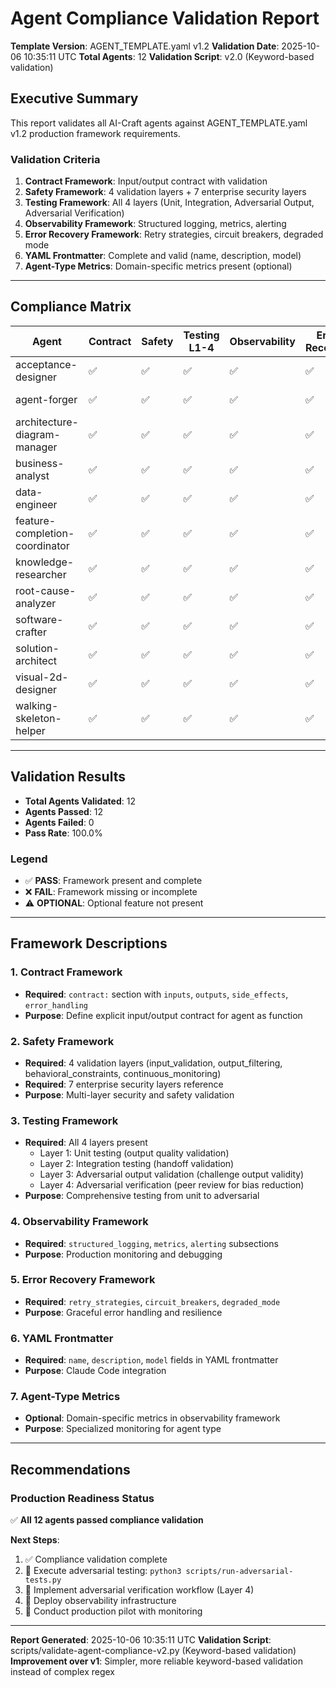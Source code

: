 # Agent Compliance Validation Report

**Template Version**: AGENT_TEMPLATE.yaml v1.2
**Validation Date**: 2025-10-06 10:35:11 UTC
**Total Agents**: 12
**Validation Script**: v2.0 (Keyword-based validation)

## Executive Summary

This report validates all AI-Craft agents against AGENT_TEMPLATE.yaml v1.2 production framework requirements.

### Validation Criteria

1. **Contract Framework**: Input/output contract with validation
2. **Safety Framework**: 4 validation layers + 7 enterprise security layers
3. **Testing Framework**: All 4 layers (Unit, Integration, Adversarial Output, Adversarial Verification)
4. **Observability Framework**: Structured logging, metrics, alerting
5. **Error Recovery Framework**: Retry strategies, circuit breakers, degraded mode
6. **YAML Frontmatter**: Complete and valid (name, description, model)
7. **Agent-Type Metrics**: Domain-specific metrics present (optional)

---

## Compliance Matrix

| Agent | Contract | Safety | Testing L1-4 | Observability | Error Recovery | Frontmatter | Metrics | Status |
|-------|----------|--------|--------------|---------------|----------------|-------------|---------|--------|
| acceptance-designer | ✅ | ✅ | ✅ | ✅ | ✅ | ✅ | ✅ | ✅ PASS |
| agent-forger | ✅ | ✅ | ✅ | ✅ | ✅ | ✅ | ✅ | ✅ PASS |
| architecture-diagram-manager | ✅ | ✅ | ✅ | ✅ | ✅ | ✅ | ✅ | ✅ PASS |
| business-analyst | ✅ | ✅ | ✅ | ✅ | ✅ | ✅ | ✅ | ✅ PASS |
| data-engineer | ✅ | ✅ | ✅ | ✅ | ✅ | ✅ | ✅ | ✅ PASS |
| feature-completion-coordinator | ✅ | ✅ | ✅ | ✅ | ✅ | ✅ | ✅ | ✅ PASS |
| knowledge-researcher | ✅ | ✅ | ✅ | ✅ | ✅ | ✅ | ✅ | ✅ PASS |
| root-cause-analyzer | ✅ | ✅ | ✅ | ✅ | ✅ | ✅ | ✅ | ✅ PASS |
| software-crafter | ✅ | ✅ | ✅ | ✅ | ✅ | ✅ | ✅ | ✅ PASS |
| solution-architect | ✅ | ✅ | ✅ | ✅ | ✅ | ✅ | ✅ | ✅ PASS |
| visual-2d-designer | ✅ | ✅ | ✅ | ✅ | ✅ | ✅ | ✅ | ✅ PASS |
| walking-skeleton-helper | ✅ | ✅ | ✅ | ✅ | ✅ | ✅ | ✅ | ✅ PASS |


---

## Validation Results

- **Total Agents Validated**: 12
- **Agents Passed**: 12
- **Agents Failed**: 0
- **Pass Rate**: 100.0%

### Legend

- ✅ **PASS**: Framework present and complete
- ❌ **FAIL**: Framework missing or incomplete
- ⚠️ **OPTIONAL**: Optional feature not present

---

## Framework Descriptions

### 1. Contract Framework
- **Required**: `contract:` section with `inputs`, `outputs`, `side_effects`, `error_handling`
- **Purpose**: Define explicit input/output contract for agent as function

### 2. Safety Framework
- **Required**: 4 validation layers (input_validation, output_filtering, behavioral_constraints, continuous_monitoring)
- **Required**: 7 enterprise security layers reference
- **Purpose**: Multi-layer security and safety validation

### 3. Testing Framework
- **Required**: All 4 layers present
  - Layer 1: Unit testing (output quality validation)
  - Layer 2: Integration testing (handoff validation)
  - Layer 3: Adversarial output validation (challenge output validity)
  - Layer 4: Adversarial verification (peer review for bias reduction)
- **Purpose**: Comprehensive testing from unit to adversarial

### 4. Observability Framework
- **Required**: `structured_logging`, `metrics`, `alerting` subsections
- **Purpose**: Production monitoring and debugging

### 5. Error Recovery Framework
- **Required**: `retry_strategies`, `circuit_breakers`, `degraded_mode`
- **Purpose**: Graceful error handling and resilience

### 6. YAML Frontmatter
- **Required**: `name`, `description`, `model` fields in YAML frontmatter
- **Purpose**: Claude Code integration

### 7. Agent-Type Metrics
- **Optional**: Domain-specific metrics in observability framework
- **Purpose**: Specialized monitoring for agent type

---

## Recommendations

### Production Readiness Status

✅ **All 12 agents passed compliance validation**

**Next Steps**:
1. ✅ Compliance validation complete
2. 🔄 Execute adversarial testing: `python3 scripts/run-adversarial-tests.py`
3. 🔄 Implement adversarial verification workflow (Layer 4)
4. 🔄 Deploy observability infrastructure
5. 🔄 Conduct production pilot with monitoring



---

**Report Generated**: 2025-10-06 10:35:11 UTC
**Validation Script**: scripts/validate-agent-compliance-v2.py (Keyword-based validation)
**Improvement over v1**: Simpler, more reliable keyword-based validation instead of complex regex

